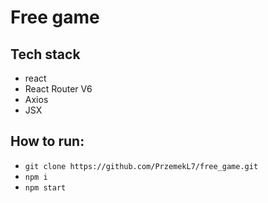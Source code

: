 # Free game

## Tech stack
- react
- React Router V6
- Axios
- JSX


## How to run:
- `git clone https://github.com/PrzemekL7/free_game.git`
- `npm i`
- `npm start`
